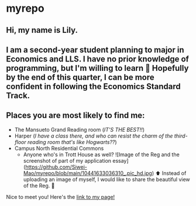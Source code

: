 # myrepo
## Hi, my name is Lily. 
## I am a second-year student planning to major in **Economics** and **LLS**. I have no prior knowledge of programming, but I'm willing to learn :smiling_face_with_three_hearts: Hopefully by the end of this quarter, I can be more confident in following the Economics Standard Track.
## Places you are most likely to find me:
* The Mansueto Grand Reading room (*IT'S THE BEST!!*)
* Harper (*I have a class there, and who can resist the charm of the third-floor reading room that's like Hogwarts??*)
* Campus North Residential Commons
  * Anyone who's in Trott House as well?
![Image of the Reg and the screenshot of part of my application essay]
(https://github.com/Siwei-Mao/myrepo/blob/main/10441633036310_.pic_hd.jpg)
:arrow_up: Instead of uploading an image of myself, I would like to share the beautiful view of the Reg. :book:

Nice to meet you! Here's the [link to my page!](https://github.com/Siwei-Mao/myrepo)
